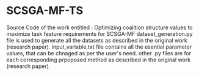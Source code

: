 # SCSGA-MF-TS
Source Code of the work entitled : Optimizing coalition structure values to maximize task feature requirements for SCSGA-MF
dataset_generation.py file is used to generate all the datasets as described in the original work (research paper).
input_variable.txt file contains all the esential parameter values, that can be chnaged as per the user's need.
other .py files are for each corresponding prpoposed method as described in the original work (research paper).
